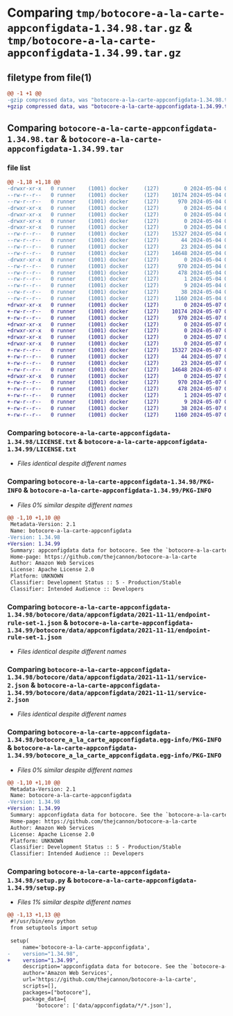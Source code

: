 # Comparing `tmp/botocore-a-la-carte-appconfigdata-1.34.98.tar.gz` & `tmp/botocore-a-la-carte-appconfigdata-1.34.99.tar.gz`

## filetype from file(1)

```diff
@@ -1 +1 @@
-gzip compressed data, was "botocore-a-la-carte-appconfigdata-1.34.98.tar", last modified: Sat May  4 01:01:19 2024, max compression
+gzip compressed data, was "botocore-a-la-carte-appconfigdata-1.34.99.tar", last modified: Tue May  7 01:02:21 2024, max compression
```

## Comparing `botocore-a-la-carte-appconfigdata-1.34.98.tar` & `botocore-a-la-carte-appconfigdata-1.34.99.tar`

### file list

```diff
@@ -1,18 +1,18 @@
-drwxr-xr-x   0 runner    (1001) docker     (127)        0 2024-05-04 01:01:19.114074 botocore-a-la-carte-appconfigdata-1.34.98/
--rw-r--r--   0 runner    (1001) docker     (127)    10174 2024-05-04 01:01:18.000000 botocore-a-la-carte-appconfigdata-1.34.98/LICENSE.txt
--rw-r--r--   0 runner    (1001) docker     (127)      970 2024-05-04 01:01:19.114074 botocore-a-la-carte-appconfigdata-1.34.98/PKG-INFO
-drwxr-xr-x   0 runner    (1001) docker     (127)        0 2024-05-04 01:01:19.114074 botocore-a-la-carte-appconfigdata-1.34.98/botocore/
-drwxr-xr-x   0 runner    (1001) docker     (127)        0 2024-05-04 01:01:19.114074 botocore-a-la-carte-appconfigdata-1.34.98/botocore/data/
-drwxr-xr-x   0 runner    (1001) docker     (127)        0 2024-05-04 01:01:19.114074 botocore-a-la-carte-appconfigdata-1.34.98/botocore/data/appconfigdata/
-drwxr-xr-x   0 runner    (1001) docker     (127)        0 2024-05-04 01:01:19.114074 botocore-a-la-carte-appconfigdata-1.34.98/botocore/data/appconfigdata/2021-11-11/
--rw-r--r--   0 runner    (1001) docker     (127)    15327 2024-05-04 01:01:11.000000 botocore-a-la-carte-appconfigdata-1.34.98/botocore/data/appconfigdata/2021-11-11/endpoint-rule-set-1.json
--rw-r--r--   0 runner    (1001) docker     (127)       44 2024-05-04 01:01:11.000000 botocore-a-la-carte-appconfigdata-1.34.98/botocore/data/appconfigdata/2021-11-11/examples-1.json
--rw-r--r--   0 runner    (1001) docker     (127)       23 2024-05-04 01:01:11.000000 botocore-a-la-carte-appconfigdata-1.34.98/botocore/data/appconfigdata/2021-11-11/paginators-1.json
--rw-r--r--   0 runner    (1001) docker     (127)    14648 2024-05-04 01:01:11.000000 botocore-a-la-carte-appconfigdata-1.34.98/botocore/data/appconfigdata/2021-11-11/service-2.json
-drwxr-xr-x   0 runner    (1001) docker     (127)        0 2024-05-04 01:01:19.114074 botocore-a-la-carte-appconfigdata-1.34.98/botocore_a_la_carte_appconfigdata.egg-info/
--rw-r--r--   0 runner    (1001) docker     (127)      970 2024-05-04 01:01:19.000000 botocore-a-la-carte-appconfigdata-1.34.98/botocore_a_la_carte_appconfigdata.egg-info/PKG-INFO
--rw-r--r--   0 runner    (1001) docker     (127)      478 2024-05-04 01:01:19.000000 botocore-a-la-carte-appconfigdata-1.34.98/botocore_a_la_carte_appconfigdata.egg-info/SOURCES.txt
--rw-r--r--   0 runner    (1001) docker     (127)        1 2024-05-04 01:01:19.000000 botocore-a-la-carte-appconfigdata-1.34.98/botocore_a_la_carte_appconfigdata.egg-info/dependency_links.txt
--rw-r--r--   0 runner    (1001) docker     (127)        9 2024-05-04 01:01:19.000000 botocore-a-la-carte-appconfigdata-1.34.98/botocore_a_la_carte_appconfigdata.egg-info/top_level.txt
--rw-r--r--   0 runner    (1001) docker     (127)       38 2024-05-04 01:01:19.114074 botocore-a-la-carte-appconfigdata-1.34.98/setup.cfg
--rw-r--r--   0 runner    (1001) docker     (127)     1160 2024-05-04 01:01:18.000000 botocore-a-la-carte-appconfigdata-1.34.98/setup.py
+drwxr-xr-x   0 runner    (1001) docker     (127)        0 2024-05-07 01:02:21.172105 botocore-a-la-carte-appconfigdata-1.34.99/
+-rw-r--r--   0 runner    (1001) docker     (127)    10174 2024-05-07 01:02:20.000000 botocore-a-la-carte-appconfigdata-1.34.99/LICENSE.txt
+-rw-r--r--   0 runner    (1001) docker     (127)      970 2024-05-07 01:02:21.172105 botocore-a-la-carte-appconfigdata-1.34.99/PKG-INFO
+drwxr-xr-x   0 runner    (1001) docker     (127)        0 2024-05-07 01:02:21.168105 botocore-a-la-carte-appconfigdata-1.34.99/botocore/
+drwxr-xr-x   0 runner    (1001) docker     (127)        0 2024-05-07 01:02:21.168105 botocore-a-la-carte-appconfigdata-1.34.99/botocore/data/
+drwxr-xr-x   0 runner    (1001) docker     (127)        0 2024-05-07 01:02:21.168105 botocore-a-la-carte-appconfigdata-1.34.99/botocore/data/appconfigdata/
+drwxr-xr-x   0 runner    (1001) docker     (127)        0 2024-05-07 01:02:21.172105 botocore-a-la-carte-appconfigdata-1.34.99/botocore/data/appconfigdata/2021-11-11/
+-rw-r--r--   0 runner    (1001) docker     (127)    15327 2024-05-07 01:02:10.000000 botocore-a-la-carte-appconfigdata-1.34.99/botocore/data/appconfigdata/2021-11-11/endpoint-rule-set-1.json
+-rw-r--r--   0 runner    (1001) docker     (127)       44 2024-05-07 01:02:10.000000 botocore-a-la-carte-appconfigdata-1.34.99/botocore/data/appconfigdata/2021-11-11/examples-1.json
+-rw-r--r--   0 runner    (1001) docker     (127)       23 2024-05-07 01:02:10.000000 botocore-a-la-carte-appconfigdata-1.34.99/botocore/data/appconfigdata/2021-11-11/paginators-1.json
+-rw-r--r--   0 runner    (1001) docker     (127)    14648 2024-05-07 01:02:10.000000 botocore-a-la-carte-appconfigdata-1.34.99/botocore/data/appconfigdata/2021-11-11/service-2.json
+drwxr-xr-x   0 runner    (1001) docker     (127)        0 2024-05-07 01:02:21.172105 botocore-a-la-carte-appconfigdata-1.34.99/botocore_a_la_carte_appconfigdata.egg-info/
+-rw-r--r--   0 runner    (1001) docker     (127)      970 2024-05-07 01:02:21.000000 botocore-a-la-carte-appconfigdata-1.34.99/botocore_a_la_carte_appconfigdata.egg-info/PKG-INFO
+-rw-r--r--   0 runner    (1001) docker     (127)      478 2024-05-07 01:02:21.000000 botocore-a-la-carte-appconfigdata-1.34.99/botocore_a_la_carte_appconfigdata.egg-info/SOURCES.txt
+-rw-r--r--   0 runner    (1001) docker     (127)        1 2024-05-07 01:02:21.000000 botocore-a-la-carte-appconfigdata-1.34.99/botocore_a_la_carte_appconfigdata.egg-info/dependency_links.txt
+-rw-r--r--   0 runner    (1001) docker     (127)        9 2024-05-07 01:02:21.000000 botocore-a-la-carte-appconfigdata-1.34.99/botocore_a_la_carte_appconfigdata.egg-info/top_level.txt
+-rw-r--r--   0 runner    (1001) docker     (127)       38 2024-05-07 01:02:21.172105 botocore-a-la-carte-appconfigdata-1.34.99/setup.cfg
+-rw-r--r--   0 runner    (1001) docker     (127)     1160 2024-05-07 01:02:20.000000 botocore-a-la-carte-appconfigdata-1.34.99/setup.py
```

### Comparing `botocore-a-la-carte-appconfigdata-1.34.98/LICENSE.txt` & `botocore-a-la-carte-appconfigdata-1.34.99/LICENSE.txt`

 * *Files identical despite different names*

### Comparing `botocore-a-la-carte-appconfigdata-1.34.98/PKG-INFO` & `botocore-a-la-carte-appconfigdata-1.34.99/PKG-INFO`

 * *Files 0% similar despite different names*

```diff
@@ -1,10 +1,10 @@
 Metadata-Version: 2.1
 Name: botocore-a-la-carte-appconfigdata
-Version: 1.34.98
+Version: 1.34.99
 Summary: appconfigdata data for botocore. See the `botocore-a-la-carte` package for more info.
 Home-page: https://github.com/thejcannon/botocore-a-la-carte
 Author: Amazon Web Services
 License: Apache License 2.0
 Platform: UNKNOWN
 Classifier: Development Status :: 5 - Production/Stable
 Classifier: Intended Audience :: Developers
```

### Comparing `botocore-a-la-carte-appconfigdata-1.34.98/botocore/data/appconfigdata/2021-11-11/endpoint-rule-set-1.json` & `botocore-a-la-carte-appconfigdata-1.34.99/botocore/data/appconfigdata/2021-11-11/endpoint-rule-set-1.json`

 * *Files identical despite different names*

### Comparing `botocore-a-la-carte-appconfigdata-1.34.98/botocore/data/appconfigdata/2021-11-11/service-2.json` & `botocore-a-la-carte-appconfigdata-1.34.99/botocore/data/appconfigdata/2021-11-11/service-2.json`

 * *Files identical despite different names*

### Comparing `botocore-a-la-carte-appconfigdata-1.34.98/botocore_a_la_carte_appconfigdata.egg-info/PKG-INFO` & `botocore-a-la-carte-appconfigdata-1.34.99/botocore_a_la_carte_appconfigdata.egg-info/PKG-INFO`

 * *Files 0% similar despite different names*

```diff
@@ -1,10 +1,10 @@
 Metadata-Version: 2.1
 Name: botocore-a-la-carte-appconfigdata
-Version: 1.34.98
+Version: 1.34.99
 Summary: appconfigdata data for botocore. See the `botocore-a-la-carte` package for more info.
 Home-page: https://github.com/thejcannon/botocore-a-la-carte
 Author: Amazon Web Services
 License: Apache License 2.0
 Platform: UNKNOWN
 Classifier: Development Status :: 5 - Production/Stable
 Classifier: Intended Audience :: Developers
```

### Comparing `botocore-a-la-carte-appconfigdata-1.34.98/setup.py` & `botocore-a-la-carte-appconfigdata-1.34.99/setup.py`

 * *Files 1% similar despite different names*

```diff
@@ -1,13 +1,13 @@
 #!/usr/bin/env python
 from setuptools import setup
 
 setup(
     name='botocore-a-la-carte-appconfigdata',
-    version="1.34.98",
+    version="1.34.99",
     description='appconfigdata data for botocore. See the `botocore-a-la-carte` package for more info.',
     author='Amazon Web Services',
     url='https://github.com/thejcannon/botocore-a-la-carte',
     scripts=[],
     packages=["botocore"],
     package_data={
         'botocore': ['data/appconfigdata/*/*.json'],
```

